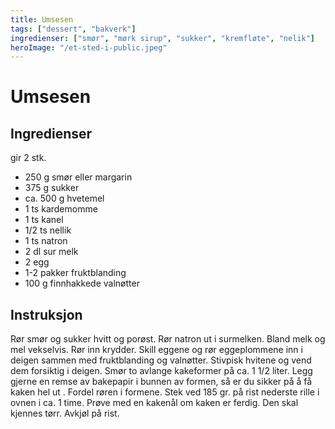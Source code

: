 ```yaml
---
title: Umsesen
tags: ["dessert", "bakverk"]
ingredienser: ["smør", "mørk sirup", "sukker", "kremfløte", "nelik"]
heroImage: "/et-sted-i-public.jpeg"
---
```


# Umsesen

## Ingredienser

gir 2 stk.

- 250 g smør eller margarin
- 375 g sukker
- ca. 500 g hvetemel
- 1 ts kardemomme
- 1 ts kanel
- 1/2 ts nellik
- 1 ts natron
- 2 dl sur melk
- 2 egg
- 1-2 pakker fruktblanding
- 100 g finnhakkede valnøtter

## Instruksjon

Rør smør og sukker hvitt og porøst. Rør natron ut i surmelken. Bland melk og mel vekselvis. Rør inn krydder. Skill eggene og rør eggeplommene inn i deigen sammen med fruktblanding og valnøtter. Stivpisk hvitene og vend dem forsiktig i deigen. Smør to avlange kakeformer på ca. 1 1/2 liter. Legg gjerne en remse av bakepapir i bunnen av formen, så er du sikker på å få kaken hel ut . Fordel røren i formene. Stek ved 185 gr. på rist nederste rille i ovnen i ca. 1 time. Prøve med en kakenål om kaken er ferdig. Den skal kjennes tørr. Avkjøl på rist.
